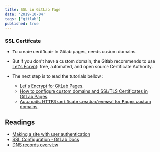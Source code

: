```yaml
---
title: SSL in GitLab Page
date: '2019-10-04'
tags: ["gitlab"]
published: true
---
```

### SSL Certifcate

* To create certificate in Gitlab pages, needs custom domains.
* But if you don't have a custom domain, the Gitlab recommends to use [Let's Ecrypt](https://letsencrypt.org/): free, automated, and open source Certificate Authority.
* The next step is to read the tutorials bellow :

  * [Let's Encrypt for GitLab Pages](https://docs.gitlab.com/ee/user/project/pages/lets_encrypt_for_gitlab_pages.html).
  * [How to configure custom domains and SSL/TLS Certificates in GitLab Pages](https://docs.gitlab.com/ee/user/project/pages/custom_domains_ssl_tls_certification/index.html#set-up-pages-with-a-custom-domain).
  * [Automatic HTTPS certificate creation/renewal for Pages custom domains](https://gitlab.com/gitlab-org/gitlab-foss/issues/28996).



## Readings

* [Making a site with user authentication](https://www.gatsbyjs.org/tutorial/authentication-tutorial/)
* [SSL Configuration - GitLab Docs](https://docs.gitlab.com/omnibus/settings/ssl.html)
* [DNS records overview](https://docs.gitlab.com/ee/user/project/pages/custom_domains_ssl_tls_certification/dns_concepts.html)

